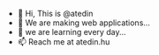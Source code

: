 - 👋 Hi, This is @atedin
- 👀 We are making web applications...
- 🌱 we are learning every day...
- 📫 Reach me at atedin.hu

<!---
atedin/atedin is a ✨ special ✨ repository because its `README.md` (this file) appears on your GitHub profile.
You can click the Preview link to take a look at your changes.
--->
